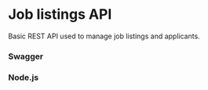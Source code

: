 # Job listings API
Basic REST API used to manage job listings and applicants.
### Swagger
### Node.js
